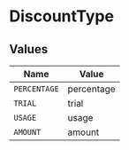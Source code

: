 # DiscountType


## Values

| Name         | Value        |
| ------------ | ------------ |
| `PERCENTAGE` | percentage   |
| `TRIAL`      | trial        |
| `USAGE`      | usage        |
| `AMOUNT`     | amount       |